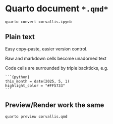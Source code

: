 # Quarto document `*.qmd*`

```{.bash}
quarto convert corvallis.ipynb 
```

## Plain text

Easy copy-paste, easier version control.

Raw and markdown cells become unadorned text

Code cells are surrounded by triple backticks, e.g. 

````
```{python}
this_month = date(2025, 5, 1)
highlight_color = "#FF5733" 
```
````

## Preview/Render work the same

```{.bash}
quarto preview corvallis.qmd
```

